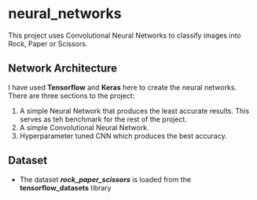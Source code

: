 # neural_networks
 
This project uses Convolutional Neural Networks to classify images into Rock, Paper or Scissors.

## Network Architecture<br>
I have used **Tensorflow** and **Keras** here to create the neural networks. There are three sections to the project:
<ol>
 <li> A simple Neural Network that produces the least accurate results. This serves as teh benchmark for the rest of the project.</li>
 <li> A simple Convolutional Neural Network.</li>
 <li> Hyperparameter tuned CNN which produces the best accuracy.</li>
</ol>

## Dataset<br>
<ul>
 <li>The dataset <em><strong>rock_paper_scissors</strong></em> is loaded from the <strong>tensorflow_datasets</strong> library</li>
</ul>
 
